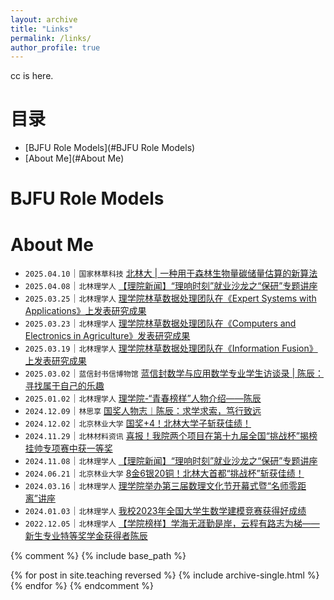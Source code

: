 ```yaml
---
layout: archive
title: "Links"
permalink: /links/
author_profile: true
---
```


cc is here. 

# 目录
- [BJFU Role Models](#BJFU Role Models)
- [About Me](#About Me)



<div id="BJFU Role Models" style="position: relative; top: -80px;"></div>

# BJFU Role Models



<div id="About Me" style="position: relative; top: -80px;"></div>

# About Me
* `2025.04.10`｜`国家林草科技` <a href="https://mp.weixin.qq.com/s/jdHesap-_yH561sCRDgVKg" target="_blank">北林大 | 一种用于森林生物量碳储量估算的新算法</a>
* `2025.04.08`｜`北林理学人` <a href="https://mp.weixin.qq.com/s/fkEH6sVKIqoU7R65JPOF1g" target="_blank">【理院新闻】“理响时刻”就业沙龙之“保研”专题讲座</a>
* `2025.03.25`｜`北林理学人` <a href="https://mp.weixin.qq.com/s/ERosdCmTmc5mzLb_89dS0w" target="_blank">理学院林草数据处理团队在《Expert Systems with Applications》上发表研究成果</a>
* `2025.03.23`｜`北林理学人` <a href="https://mp.weixin.qq.com/s/82jZG8JCOPVWYjJfqxinjw" target="_blank">理学院林草数据处理团队在《Computers and Electronics in Agriculture》发表研究成果</a>
* `2025.03.19`｜`北林理学人` <a href="https://mp.weixin.qq.com/s/fwowjBfSfTFXsu1AmvRVmw" target="_blank">理学院林草数据处理团队在《Information Fusion》上发表研究成果</a>
* `2025.03.02`｜`蓝信封书信博物馆` <a href="https://mp.weixin.qq.com/s/t9n3oQFzoMHmjdTH7omB5Q" target="_blank">蓝信封数学与应用数学专业学生访谈录 | 陈辰：寻找属于自己的乐趣</a>
* `2025.01.02`｜`北林理学人` <a href="https://mp.weixin.qq.com/s/QSY6QzaqB_QWrpamPO6xNA" target="_blank">理学院-“青春榜样”人物介绍——陈辰</a>
* `2024.12.09`｜`林思享` <a href="https://mp.weixin.qq.com/s/v60qF07v_d-Sj2cmaoA-Dw" target="_blank">国奖人物志︱陈辰：求学求索，笃行致远</a>
* `2024.12.02`｜`北京林业大学` <a href="https://mp.weixin.qq.com/s/_GbYQxxravINQCt3YScnXw" target="_blank">国奖+4！北林大学子斩获佳绩！</a>
* `2024.11.29`｜`北林材料资讯` <a href="https://mp.weixin.qq.com/s/k1sZm4YfLd7sE5MqzRF0Pg" target="_blank">喜报！我院两个项目在第十九届全国“挑战杯”揭榜挂帅专项赛中获一等奖</a>
* `2024.11.08`｜`北林理学人` <a href="https://mp.weixin.qq.com/s/xGJwbkSWyUW1PpjhdhMmzA" target="_blank">【理院新闻】“理响时刻”就业沙龙之“保研”专题讲座</a>
* `2024.06.21`｜`北京林业大学` <a href="https://mp.weixin.qq.com/s/oxwFiwYyz4H-Q9LcqH2MSg" target="_blank">8金6银20铜！北林大首都“挑战杯”斩获佳绩！</a>
* `2024.03.16`｜`北林理学人` <a href="https://mp.weixin.qq.com/s/_48nlW6ZVfPk7deG7JLboA" target="_blank">理学院举办第三届数理文化节开幕式暨“名师零距离”讲座</a>
* `2024.01.03`｜`北林理学人` <a href="https://mp.weixin.qq.com/s/DdUe_prlvqF5P5OkDhHNHA" target="_blank">我校2023年全国大学生数学建模竞赛获得好成绩</a>
* `2022.12.05`｜`北林理学人` <a href="https://mp.weixin.qq.com/s/pPkQ2ed4CAg76ZasnU_CUg" target="_blank">【学院榜样】学海无涯勤是岸，云程有路志为梯——新生专业特等奖学金获得者陈辰</a>




{% comment %}
{% include base_path %}

{% for post in site.teaching reversed %}
  {% include archive-single.html %}
{% endfor %}
{% endcomment %}


